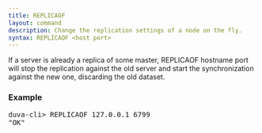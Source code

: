```yaml
---
title: REPLICAOF
layout: command
description: Change the replication settings of a node on the fly.
syntax: REPLICAOF <host port>
---
```


If a server is already a replica of some master, REPLICAOF hostname port will stop the replication against the old server and start the synchronization against the new one, discarding the old dataset.

### Example
<div class="command-example">
<pre>
duva-cli> REPLICAOF 127.0.0.1 6799
"OK"
</pre>
</div>


